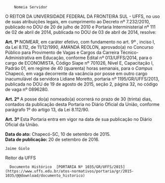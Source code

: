         Nomeia Servidor  

O REITOR DA UNIVERSIDADE FEDERAL DA FRONTEIRA SUL - UFFS, no uso de suas atribuições legais, em cumprimento ao Decreto nº 7.232/2010, publicado no DOU de 20 de julho de 2010 e Portaria Interministerial nº 111 de 02 de abril de 2014, publicada no DOU de 03 de abril de 2014, resolve:

 **Art. 1º** NOMEAR, em caráter efetivo, com fundamento no art. 9º , inciso I, da Lei 8.112, de 11/12/1990, AMANDA REOLON, aprovado(a) no Concurso Público para Provimento de Vagas e Cargos da Carreira Técnico-Administrativa em Educação, conforme Edital nº 013/UFFS/2014, para o cargo de ECONOMISTA, Código Siape nº 701026, Nível E, Capacitação I, Padrão 01, em regime de 40 (quarenta) horas semanais, para o *Campus* Chapecó, em vaga decorrente da vacância por posse em outro cargo inacumulável da servidora Lidiane Moretto, portaria nº 1195/GR/UFFS/2013, publicada no DOU de 19 de agosto de 2015, seção 2, página 32, no código de vaga nº 0896280.

 **Art. 2º** A posse do(a) nomeado(a) ocorrerá no prazo de 30 (trinta) dias, contados da publicação desta Portaria no Diário Oficial da União, conforme parágrafo 1º do artigo 13, da Lei 8.112/90.

 **Art. 3º** Esta Portaria entra em vigor na data de sua publicação no Diário Oficial da União.

  

   **Data do ato:** Chapecó-SC, 10 de setembro de 2015.   
 **Data de publicação:**  20 de setembro de 2016. 

    Jaime Giolo   
 Reitor da UFFS 

      Documento Histórico  [PORTARIA Nº 1035/GR/UFFS/2015](https://www.uffs.edu.br/atos-normativos/portaria/gr/2015-1035/@@download/documento_historico)     
      